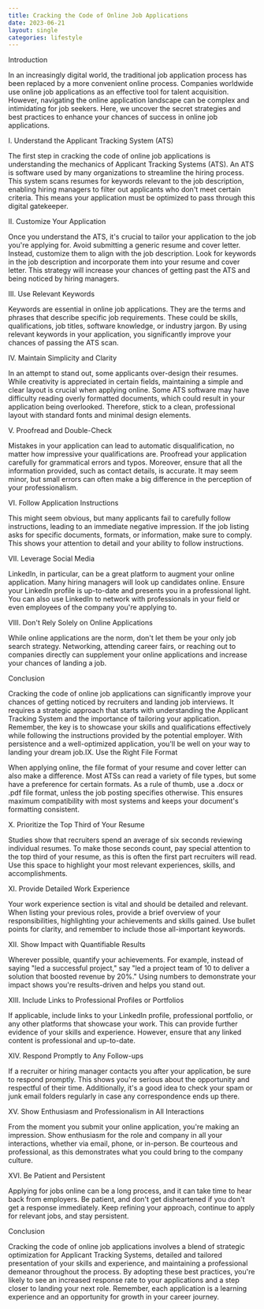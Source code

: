```yaml
---
title: Cracking the Code of Online Job Applications
date: 2023-06-21
layout: single
categories: lifestyle
---
```

Introduction

In an increasingly digital world, the traditional job application process has been replaced by a more convenient online process. Companies worldwide use online job applications as an effective tool for talent acquisition. However, navigating the online application landscape can be complex and intimidating for job seekers. Here, we uncover the secret strategies and best practices to enhance your chances of success in online job applications.

I. Understand the Applicant Tracking System (ATS)

The first step in cracking the code of online job applications is understanding the mechanics of Applicant Tracking Systems (ATS). An ATS is software used by many organizations to streamline the hiring process. This system scans resumes for keywords relevant to the job description, enabling hiring managers to filter out applicants who don't meet certain criteria. This means your application must be optimized to pass through this digital gatekeeper.

II. Customize Your Application

Once you understand the ATS, it's crucial to tailor your application to the job you're applying for. Avoid submitting a generic resume and cover letter. Instead, customize them to align with the job description. Look for keywords in the job description and incorporate them into your resume and cover letter. This strategy will increase your chances of getting past the ATS and being noticed by hiring managers.

III. Use Relevant Keywords

Keywords are essential in online job applications. They are the terms and phrases that describe specific job requirements. These could be skills, qualifications, job titles, software knowledge, or industry jargon. By using relevant keywords in your application, you significantly improve your chances of passing the ATS scan.

IV. Maintain Simplicity and Clarity

In an attempt to stand out, some applicants over-design their resumes. While creativity is appreciated in certain fields, maintaining a simple and clear layout is crucial when applying online. Some ATS software may have difficulty reading overly formatted documents, which could result in your application being overlooked. Therefore, stick to a clean, professional layout with standard fonts and minimal design elements.

V. Proofread and Double-Check

Mistakes in your application can lead to automatic disqualification, no matter how impressive your qualifications are. Proofread your application carefully for grammatical errors and typos. Moreover, ensure that all the information provided, such as contact details, is accurate. It may seem minor, but small errors can often make a big difference in the perception of your professionalism.

VI. Follow Application Instructions

This might seem obvious, but many applicants fail to carefully follow instructions, leading to an immediate negative impression. If the job listing asks for specific documents, formats, or information, make sure to comply. This shows your attention to detail and your ability to follow instructions.

VII. Leverage Social Media

LinkedIn, in particular, can be a great platform to augment your online application. Many hiring managers will look up candidates online. Ensure your LinkedIn profile is up-to-date and presents you in a professional light. You can also use LinkedIn to network with professionals in your field or even employees of the company you're applying to.

VIII. Don't Rely Solely on Online Applications

While online applications are the norm, don't let them be your only job search strategy. Networking, attending career fairs, or reaching out to companies directly can supplement your online applications and increase your chances of landing a job.

Conclusion

Cracking the code of online job applications can significantly improve your chances of getting noticed by recruiters and landing job interviews. It requires a strategic approach that starts with understanding the Applicant Tracking System and the importance of tailoring your application. Remember, the key is to showcase your skills and qualifications effectively while following the instructions provided by the potential employer. With persistence and a well-optimized application, you'll be well on your way to landing your dream job.IX. Use the Right File Format

When applying online, the file format of your resume and cover letter can also make a difference. Most ATSs can read a variety of file types, but some have a preference for certain formats. As a rule of thumb, use a .docx or .pdf file format, unless the job posting specifies otherwise. This ensures maximum compatibility with most systems and keeps your document's formatting consistent.

X. Prioritize the Top Third of Your Resume

Studies show that recruiters spend an average of six seconds reviewing individual resumes. To make those seconds count, pay special attention to the top third of your resume, as this is often the first part recruiters will read. Use this space to highlight your most relevant experiences, skills, and accomplishments.

XI. Provide Detailed Work Experience

Your work experience section is vital and should be detailed and relevant. When listing your previous roles, provide a brief overview of your responsibilities, highlighting your achievements and skills gained. Use bullet points for clarity, and remember to include those all-important keywords.

XII. Show Impact with Quantifiable Results

Wherever possible, quantify your achievements. For example, instead of saying "led a successful project," say "led a project team of 10 to deliver a solution that boosted revenue by 20%." Using numbers to demonstrate your impact shows you're results-driven and helps you stand out.

XIII. Include Links to Professional Profiles or Portfolios

If applicable, include links to your LinkedIn profile, professional portfolio, or any other platforms that showcase your work. This can provide further evidence of your skills and experience. However, ensure that any linked content is professional and up-to-date.

XIV. Respond Promptly to Any Follow-ups

If a recruiter or hiring manager contacts you after your application, be sure to respond promptly. This shows you're serious about the opportunity and respectful of their time. Additionally, it's a good idea to check your spam or junk email folders regularly in case any correspondence ends up there.

XV. Show Enthusiasm and Professionalism in All Interactions

From the moment you submit your online application, you're making an impression. Show enthusiasm for the role and company in all your interactions, whether via email, phone, or in-person. Be courteous and professional, as this demonstrates what you could bring to the company culture.

XVI. Be Patient and Persistent

Applying for jobs online can be a long process, and it can take time to hear back from employers. Be patient, and don't get disheartened if you don't get a response immediately. Keep refining your approach, continue to apply for relevant jobs, and stay persistent.

Conclusion

Cracking the code of online job applications involves a blend of strategic optimization for Applicant Tracking Systems, detailed and tailored presentation of your skills and experience, and maintaining a professional demeanor throughout the process. By adopting these best practices, you're likely to see an increased response rate to your applications and a step closer to landing your next role. Remember, each application is a learning experience and an opportunity for growth in your career journey.